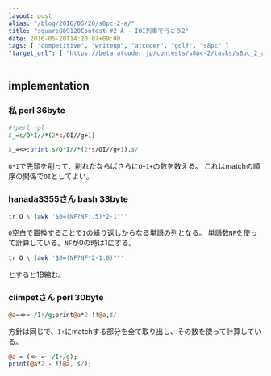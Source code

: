 ```yaml
---
layout: post
alias: "/blog/2016/05/20/s8pc-2-a/"
title: "square869120Contest #2 A - IOI列車で行こう2"
date: 2016-05-20T14:20:07+09:00
tags: [ "competitive", "writeup", "atcoder", "golf", "s8pc" ]
"target_url": [ "https://beta.atcoder.jp/contests/s8pc-2/tasks/s8pc_2_a" ]
---
```


## implementation

### 私 perl 36byte

``` perl
#!perl -pl
$_=s/O*I//*(2*s/OI//g+1)
```

``` perl
$_=<>;print s/O*I//*(2*s/OI//g+1),$/
```

`O*I`で先頭を削って、削れたならばさらに`O+I+`の数を数える。
これはmatchの順序の関係で`OI`としてよい。

### hanada3355さん bash 33byte

``` bash
tr O \ |awk '$0=(NF?NF:.5)*2-1""'
```

`O`空白で置換することで`I`の繰り返しからなる単語の列となる。
単語数`NF`を使って計算している。`NF`が$0$の時は$1$にする。

``` bash
tr O \ |awk '$0=(NF?NF*2-1:0)""'
```

とすると1B縮む。

### climpetさん perl 30byte

``` perl
@a=<>=~/I+/g;print@a*2-!!@a,$/
```

方針は同じで、`I+`にmatchする部分を全て取り出し、その数を使って計算している。

``` perl
@a = (<> =~ /I+/g);
print(@a*2 - !!@a, $/);
```
